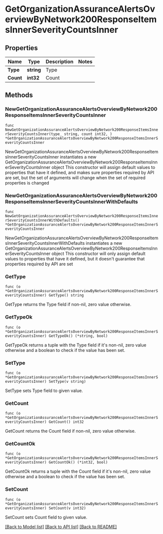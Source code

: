 # GetOrganizationAssuranceAlertsOverviewByNetwork200ResponseItemsInnerSeverityCountsInner

## Properties

Name | Type | Description | Notes
------------ | ------------- | ------------- | -------------
**Type** | **string** | Type | 
**Count** | **int32** | Count | 

## Methods

### NewGetOrganizationAssuranceAlertsOverviewByNetwork200ResponseItemsInnerSeverityCountsInner

`func NewGetOrganizationAssuranceAlertsOverviewByNetwork200ResponseItemsInnerSeverityCountsInner(type_ string, count int32, ) *GetOrganizationAssuranceAlertsOverviewByNetwork200ResponseItemsInnerSeverityCountsInner`

NewGetOrganizationAssuranceAlertsOverviewByNetwork200ResponseItemsInnerSeverityCountsInner instantiates a new GetOrganizationAssuranceAlertsOverviewByNetwork200ResponseItemsInnerSeverityCountsInner object
This constructor will assign default values to properties that have it defined,
and makes sure properties required by API are set, but the set of arguments
will change when the set of required properties is changed

### NewGetOrganizationAssuranceAlertsOverviewByNetwork200ResponseItemsInnerSeverityCountsInnerWithDefaults

`func NewGetOrganizationAssuranceAlertsOverviewByNetwork200ResponseItemsInnerSeverityCountsInnerWithDefaults() *GetOrganizationAssuranceAlertsOverviewByNetwork200ResponseItemsInnerSeverityCountsInner`

NewGetOrganizationAssuranceAlertsOverviewByNetwork200ResponseItemsInnerSeverityCountsInnerWithDefaults instantiates a new GetOrganizationAssuranceAlertsOverviewByNetwork200ResponseItemsInnerSeverityCountsInner object
This constructor will only assign default values to properties that have it defined,
but it doesn't guarantee that properties required by API are set

### GetType

`func (o *GetOrganizationAssuranceAlertsOverviewByNetwork200ResponseItemsInnerSeverityCountsInner) GetType() string`

GetType returns the Type field if non-nil, zero value otherwise.

### GetTypeOk

`func (o *GetOrganizationAssuranceAlertsOverviewByNetwork200ResponseItemsInnerSeverityCountsInner) GetTypeOk() (*string, bool)`

GetTypeOk returns a tuple with the Type field if it's non-nil, zero value otherwise
and a boolean to check if the value has been set.

### SetType

`func (o *GetOrganizationAssuranceAlertsOverviewByNetwork200ResponseItemsInnerSeverityCountsInner) SetType(v string)`

SetType sets Type field to given value.


### GetCount

`func (o *GetOrganizationAssuranceAlertsOverviewByNetwork200ResponseItemsInnerSeverityCountsInner) GetCount() int32`

GetCount returns the Count field if non-nil, zero value otherwise.

### GetCountOk

`func (o *GetOrganizationAssuranceAlertsOverviewByNetwork200ResponseItemsInnerSeverityCountsInner) GetCountOk() (*int32, bool)`

GetCountOk returns a tuple with the Count field if it's non-nil, zero value otherwise
and a boolean to check if the value has been set.

### SetCount

`func (o *GetOrganizationAssuranceAlertsOverviewByNetwork200ResponseItemsInnerSeverityCountsInner) SetCount(v int32)`

SetCount sets Count field to given value.



[[Back to Model list]](../README.md#documentation-for-models) [[Back to API list]](../README.md#documentation-for-api-endpoints) [[Back to README]](../README.md)


